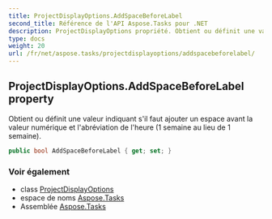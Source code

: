 ```yaml
---
title: ProjectDisplayOptions.AddSpaceBeforeLabel
second_title: Référence de l'API Aspose.Tasks pour .NET
description: ProjectDisplayOptions propriété. Obtient ou définit une valeur indiquant sil faut ajouter un espace avant la valeur numérique et labréviation de lheure 1 semaine au lieu de 1 semaine.
type: docs
weight: 20
url: /fr/net/aspose.tasks/projectdisplayoptions/addspacebeforelabel/
---
```

## ProjectDisplayOptions.AddSpaceBeforeLabel property

Obtient ou définit une valeur indiquant s'il faut ajouter un espace avant la valeur numérique et l'abréviation de l'heure (1 semaine au lieu de 1 semaine).

```csharp
public bool AddSpaceBeforeLabel { get; set; }
```

### Voir également

* class [ProjectDisplayOptions](../)
* espace de noms [Aspose.Tasks](../../projectdisplayoptions/)
* Assemblée [Aspose.Tasks](../../../)


